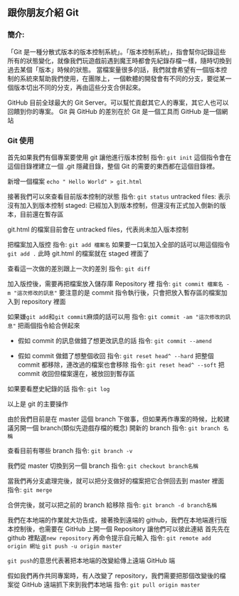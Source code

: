 ## 跟你朋友介紹 Git

### 簡介:

「Git 是⼀種分散式版本的版本控制系統」。「版本控制系統」，指會幫你記錄這些所有的狀態變化，就像我們玩遊戲前遇到魔王時都會先紀錄存檔一樣，隨時切換到過去某個「版本」時候的狀態。
當檔案量很多的話，我們就會希望有一個版本控制的系統來幫助我們使用，在團隊上，一個軟體的開發會有不同的分支，要從某一個版本切出不同的分支，再由這些分支合併起來。

GitHub 目前全球最⼤的 Git Server。可以幫忙貢獻其它⼈的專案，其它⼈也可以回饋到你的專案。
Git 與 GitHub 的差別在於 Git 是一個工具而 GitHub 是一個網站

### Git 使用

首先如果我們有個專案要使用 git 讓他進行版本控制
指令: `git init`
這個指令會在這個⽬錄裡建立⼀個 .git 隱藏⽬錄，整個 Git 的需要的東西都在這個⽬錄裡。

新增一個檔案
`echo " Hello World" > git.html`

接著我們可以來查看目前版本控制的狀態
指令: `git status`
untracked files: 表示沒有加入到版本控制
staged: 已經加入到版本控制，但還沒有正式加入倒新的版本，目前還在暫存區

git.html 的檔案目前會在 untracked files，代表尚未加入版本控制

把檔案加入版控
指令: `git add 檔案名`
如果要一口氣加入全部的話可以用這個指令`git add .`
此時 git.html 的檔案就在 staged 裡面了

查看這一次做的差別跟上一次的差別
指令: `git diff`

加入版控後，需要再把檔案放入儲存庫 Repository 裡
指令: `git commit 檔案名 -m "這次修改的訊息"`
要注意的是 commit 指令執行後，只會把放入暫存區的檔案加入到 repository 裡面

如果嫌`git add`和`git commit`麻煩的話可以用
指令: `git commit -am "這次修改的訊息"` 把兩個指令給合併起來

- 假如 commit 的訊息做錯了想更改訊息的話
  指令: `git commit --amend`

- 假如 commit 做錯了想整個收回
  指令: `git reset head^ --hard` 把整個 commit 都移除，連改過的檔案也會移除
  指令: `git reset head^ --soft` 把 commit 收回但檔案還在，被放回到暫存區

如果要看歷史紀錄的話
指令: `git log`

以上是 git 的主要操作

由於我們目前是在 master 這個 branch 下做事，但如果再作專案的時候，比較建議另開一個 branch(類似先遊戲存檔的概念)
開新的 branch
指令: `git branch 名稱`

查看目前有哪些 branch
指令: `git branch -v`

我們從 master 切換到另一個 branch
指令: `git checkout branch名稱`

當我們再分支處理完後，就可以把分支做好的檔案把它合併回去到 master 裡面
指令: `git merge`

合併完後，就可以把之前的 branch 給移除
指令: `git branch -d branch名稱`

我們在本地端的作業就大功告成，接著換到遠端的 github，我們在本地端進行版本控制後，也需要在 GitHub 上開一個 Repository 讓他們可以彼此連結
首先先在 github 裡點選`new repository`
再命令提示自元輸入
指令:
`git remote add origin 網址`
`git push -u origin master`

`git push`的意思代表著把本地端的改變給傳上遠端 GitHub 端

假如我們再作共同專案時，有人改變了 repository，我們需要把那個改變後的檔案從 GitHub 遠端抓下來到我們本地端
指令: `git pull origin master`
